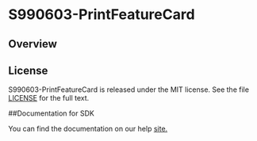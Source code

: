 S990603-PrintFeatureCard
=========================

## Overview


## License

S990603-PrintFeatureCard is released under the MIT license.  See the file [LICENSE](./LICENSE) for the full text.

##Documentation for SDK

You can find the documentation on our help [site.](https://help.rallydev.com/apps/2.1/doc/)
